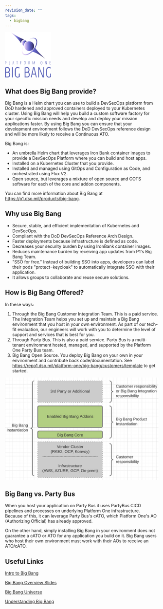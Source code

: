 ```yaml
---
revision_date: ""
tags:
  - bigbang
---
```


<img src="../images/Big_Bang_Color_Logo.png" width="30%" alt="CNCF Landscape"/>


## What does Big Bang provide?
Big Bang is a Helm chart you can use to build a DevSecOps platform from DoD hardened and approved containers deployed to your Kubernetes cluster. Using Big Bang will help you build a custom software factory for your specific mission needs and develop and deploy your mission applications faster. By using Big Bang you can ensure that your development environment follows the DoD DevSecOps reference design and will be more likely to receive a Continuous ATO.

Big Bang is:

* An umbrella Helm chart that leverages Iron Bank container images to provide a DevSecOps Platform where you can build and host apps.
* Installed on a Kubernetes Cluster that you provide. 
* Installed and managed using GitOps and Configuration as Code, and orchestrated using Flux V2.
* Open source, but leverages a mixture of open source and COTS software for each of the core and addon components.


You can find more information about Big Bang at https://p1.dso.mil/products/big-bang.

## Why use Big Bang
* Secure, stable, and efficient implementation of Kubernetes and DevSecOps. 
* Compliant with the DoD DevSecOps Reference Arch Design.
* Faster deployments because infrastructure is defined as code.
* Decreases your security burden by using IronBank container images.
* Reduces maintenance burden by receiving app updates from P1's Big Bang Team.
* "SSO for free." Instead of building SSO into apps, developers can label their pods "protect=keycloak" to automatically integrate SSO with their application.
* It allows groups to collaborate and reuse secure solutions. 

## How is Big Bang Offered?

In these ways:
1. Through the Big Bang Customer Integration Team. This is a paid service. The Integration Team helps you set up and maintain a Big Bang environment that you host in your own environment. As part of our tech-fit evaluation, our engineers will work with you to determine the level of support and services that is best for you.
2. Through Party Bus. This is also a paid service. Party Bus is a multi-tenant environment hosted, managed, and supported by the Platform One Party Bus team.
3. Big Bang Open Source. You deploy Big Bang on your own in your environment and contribute back code/documentation. See https://repo1.dso.mil/platform-one/big-bang/customers/template to get started. 

![Big Bang Visualization](../images/big-bang-viz.png)

## Big Bang vs. Party Bus
When you host your application on Party Bus it uses PartyBus CICD pipelines and processes on underlying Platform One infrastructure. Because of this, it can leverage Party Bus's cATO, which Platform One's AO (Authorizing Official) has already approved.

On the other hand, simply installing Big Bang in your environment does not guarantee a cATO or ATO for any application you build on it. Big Bang users who host their own environment must work with their AOs to receive an ATO/cATO.



## Useful Links

[Intro to Big Bang](https://repo1.dso.mil/big-bang/customer-training/bigbang-training/-/blob/initial-docs-porting/legacyDocSources/fromOnboardingPage/engineering-cohort-2022/Intro_to_Big_Bang.pptx)

[Big Bang Overview Slides](https://repo1.dso.mil/big-bang/customer-training/bigbang-training/-/blob/initial-docs-porting/legacyDocSources/fromOnboardingPage/big-bang-workshop/BB_Overview_Slides.pdf)

[Big Bang Universe](https://universe.bigbang.dso.mil/?zoom=120)

[Understanding Big Bang](https://repo1.dso.mil/big-bang/bigbang/-/blob/master/docs/understanding-bigbang/README.md)